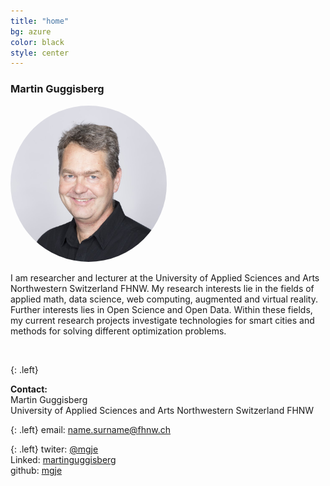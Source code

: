 ```yaml
---
title: "home"
bg: azure
color: black
style: center
---
```

### Martin Guggisberg
<img src="img/mgje2.png" style="border-radius: 256px !important; max-height: 250px;"/>

I am researcher and lecturer at the University of Applied Sciences and Arts Northwestern Switzerland FHNW. My research interests lie in the fields of applied math, data science, web computing, augmented and virtual reality. Further interests lies in Open Science and Open Data. Within these fields, my current research projects investigate technologies for smart cities and methods for solving different optimization problems.

<br/>

{: .left}

**Contact:**<br/>
Martin Guggisberg<br/>
University of Applied Sciences and Arts Northwestern Switzerland FHNW

{: .left}
email: name.surname@fhnw.ch<br/>

{: .left}
<i class="fa fa-twitter" aria-hidden="true"></i>
twiter: [@mgje](https://twitter.com/mgje)<br>
Linked<i class="fa fa-linkedin" aria-hidden="true"></i>: [martinguggisberg](https://www.linkedin.com/in/martinguggisberg)<br>
<i class="fa fa-github" aria-hidden="true"></i>
github: [mgje](https://github.com/mgje)
